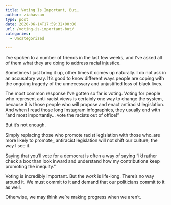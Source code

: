 ```yaml
---
title: Voting Is Important, But…
author: ziahassan
type: post
date: 2020-06-14T17:59:32+00:00
url: /voting-is-important-but/
categories:
  - Uncategorized

---
```

I’ve spoken to a number of friends in the last few weeks, and I’ve asked all of them what they are doing to address racial injustice.

Sometimes I just bring it up, other times it comes up naturally. I do not ask in an accusatory way. It’s good to know different ways people are coping with the ongoing tragedy of the unnecessary and unjustified loss of black lives. 

The most common response I’ve gotten so far is voting. Voting for people who represent anti-racist views is certainly one way to change the system, because it is those people who will propose and enact antiracist legislation. And when I read those long Instagram infographics, they usually end with “and most importantly… vote the racists out of office!”

But it’s not enough.

Simply replacing those who promote racist legislation with those who_are more likely to promote_ antiracist legislation will not shift our culture, the way I see it.

Saying that you’ll vote for a democrat is often a way of saying “I’d rather check a box than look inward and understand how my contributions keep promoting the inequity.”

Voting is incredibly important. But the _work_ is life-long. There’s no way around it. We must commit to it and demand that our politicians commit to it as well. 

Otherwise, we may think we’re making progress when we aren’t.
